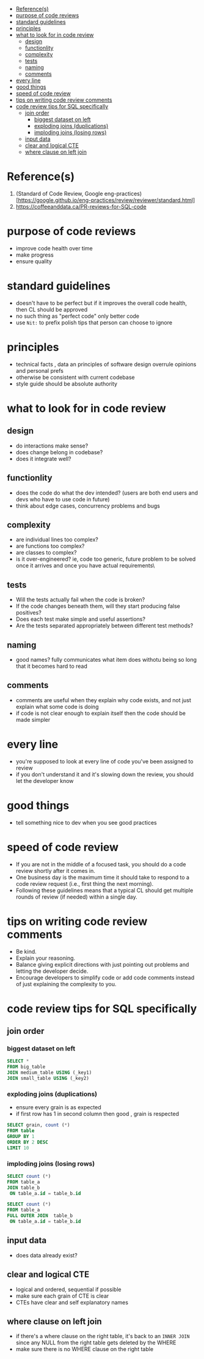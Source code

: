 
- [Reference(s)](#references)
- [purpose of code reviews](#purpose-of-code-reviews)
- [standard guidelines](#standard-guidelines)
- [principles](#principles)
- [what to look for in code review](#what-to-look-for-in-code-review)
  - [design](#design)
  - [functionlity](#functionlity)
  - [complexity](#complexity)
  - [tests](#tests)
  - [naming](#naming)
  - [comments](#comments)
- [every line](#every-line)
- [good things](#good-things)
- [speed of code review](#speed-of-code-review)
- [tips on writing code review comments](#tips-on-writing-code-review-comments)
- [code review tips for SQL specifically](#code-review-tips-for-sql-specifically)
  - [join order](#join-order)
    - [biggest dataset on left](#biggest-dataset-on-left)
    - [exploding joins (duplications)](#exploding-joins-duplications)
    - [imploding joins (losing rows)](#imploding-joins-losing-rows)
  - [input data](#input-data)
  - [clear and logical CTE](#clear-and-logical-cte)
  - [where clause on left join](#where-clause-on-left-join)

# Reference(s)
1. (Standard of Code Review, Google eng-practices)[https://google.github.io/eng-practices/review/reviewer/standard.html]
2. https://coffeeanddata.ca/PR-reviews-for-SQL-code

# purpose of code reviews 
- improve code health over time
- make progress
- ensure quality 

# standard guidelines
- doesn't have to be perfect but if it improves the overall code health, then CL should be approved 
- no such thing as "perfect code" only better code 
- use `Nit:` to prefix polish tips that person can choose to ignore 

# principles
- technical facts , data an principles of software design overrule opinions and personal prefs
- otherwise be consistent with current codebase 
- style guide should be absolute authority 

# what to look for in code review 
  ## design
  - do interactions make sense?
  - does change belong in codebase?
  - does it integrate well?
  ## functionlity
  - does the code do what the dev intended? (users are both end users and devs who have to use code in future)
  - think about edge cases, concurrency problems and bugs
  ## complexity 
  - are individual lines too complex?
  - are functions too complex?
  - are classes to complex?
  - is it over-engineered? ie, code too generic, future problem to be solved once it arrives and once you have actual requirements\
  ## tests
  - Will the tests actually fail when the code is broken? 
  - If the code changes beneath them, will they start producing false positives? 
  - Does each test make simple and useful assertions? 
  - Are the tests separated appropriately between different test methods?
  ## naming
  - good names? fully communicates what item does withotu being so long that it becomes hard to read 
  ## comments
  - comments are useful when they explain why code exists, and not just explain what some code is doing
  - if code is not clear enough to explain itself then the code should be made simpler 

# every line
- you're supposed to look at every line of code you've been assigned to review
- if you don't understand it and it's slowing down the review, you should let the developer know 

# good things
- tell something nice to dev when you see good practices 

# speed of code review
- If you are not in the middle of a focused task, you should do a code review shortly after it comes in.
- One business day is the maximum time it should take to respond to a code review request (i.e., first thing the next morning).
- Following these guidelines means that a typical CL should get multiple rounds of review (if needed) within a single day.

# tips on writing code review comments 
- Be kind.
- Explain your reasoning.
- Balance giving explicit directions with just pointing out problems and letting the developer decide.
- Encourage developers to simplify code or add code comments instead of just explaining the complexity to you.

# code review tips for SQL specifically

## join order 

### biggest dataset on left
```sql
SELECT *
FROM big_table
JOIN medium_table USING (_key1)
JOIN small_table USING (_key2)
```
### exploding joins (duplications)
- ensure every grain is as expected
- if first row has 1 in second column then good , grain is respected
  
```sql
SELECT grain, count (*)
FROM table
GROUP BY 1
ORDER BY 2 DESC
LIMIT 10
```

### imploding joins (losing rows)

```sql
SELECT count (*)
FROM table_a
JOIN table_b
 ON table_a.id = table_b.id
```


```sql
SELECT count (*)
FROM table_a
FULL OUTER JOIN  table_b
 ON table_a.id = table_b.id
```

## input data
- does data already exist?

## clear and logical CTE
- logical and ordered, sequential if possible 
- make sure each grain of CTE is clear 
- CTEs have clear and self explanatory names 

## where clause on left join 
- if there's a where clause on the right table, it's back to an `INNER JOIN` since any NULL from the right table gets deleted by the WHERE 
- make sure there is no WHERE clause on the right table 